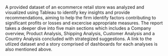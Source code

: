 A provided dataset of an ecommerce retail store was analyzed and visualized using Tableau to identify key insights and provide recommendations, aiming to help the firm identify factors contributing to significant profits or losses and excercise appropriate measures.
The report takes a deeper dive into five main sections which includes a Company overview, Product Analysis, Shipping Analysis, Customer Analysis and a Country Analysis concluded with strategized suggestions.
A link to the utlized dataset and a story comprised of dashboards for each analyses is also mentioned above.
